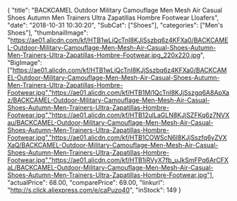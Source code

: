 {
	"title": "BACKCAMEL Outdoor Military Camouflage Men Mesh Air Casual Shoes Autumn Men Trainers Ultra Zapatillas Hombre Footwear Lloafers",
	"date": "2018-10-31 10:30:20",
	"SubCat": ["Shoes"],
	"categories": ["Men's Shoes"],
	"thumbnailImage": "https://ae01.alicdn.com/kf/HTB1wLiQcTnI8KJjSszbq6z4KFXa0/BACKCAMEL-Outdoor-Military-Camouflage-Men-Mesh-Air-Casual-Shoes-Autumn-Men-Trainers-Ultra-Zapatillas-Hombre-Footwear.jpg_220x220.jpg",
	"BigImage": ["https://ae01.alicdn.com/kf/HTB1wLiQcTnI8KJjSszbq6z4KFXa0/BACKCAMEL-Outdoor-Military-Camouflage-Men-Mesh-Air-Casual-Shoes-Autumn-Men-Trainers-Ultra-Zapatillas-Hombre-Footwear.jpg","https://ae01.alicdn.com/kf/HTB1Mi1QcTnI8KJjSszgq6A8ApXaz/BACKCAMEL-Outdoor-Military-Camouflage-Men-Mesh-Air-Casual-Shoes-Autumn-Men-Trainers-Ultra-Zapatillas-Hombre-Footwear.jpg","https://ae01.alicdn.com/kf/HTB12ulLaGLN8KJjSZFKq6z7NVXau/BACKCAMEL-Outdoor-Military-Camouflage-Men-Mesh-Air-Casual-Shoes-Autumn-Men-Trainers-Ultra-Zapatillas-Hombre-Footwear.jpg","https://ae01.alicdn.com/kf/HTB1COWScN6I8KJjSszfq6yZVXXaQ/BACKCAMEL-Outdoor-Military-Camouflage-Men-Mesh-Air-Casual-Shoes-Autumn-Men-Trainers-Ultra-Zapatillas-Hombre-Footwear.jpg","https://ae01.alicdn.com/kf/HTB1iRVyX7fb_uJkSmFPq6ArCFXaL/BACKCAMEL-Outdoor-Military-Camouflage-Men-Mesh-Air-Casual-Shoes-Autumn-Men-Trainers-Ultra-Zapatillas-Hombre-Footwear.jpg"],
	"actualPrice": 68.00,
	"comparePrice": 69.00,
	"linkurl": "http://s.click.aliexpress.com/e/caPuzo40",
	"inStock": 149
}

